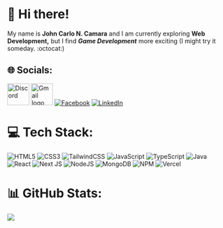 # :wave: Hi there!

My name is **John Carlo N. Camara** and I am currently exploring **Web Development,** but I find ***Game Development*** more exciting (I might try it someday. :octocat:)

## 🌐 Socials:
[<img height="50" src="https://assets-global.website-files.com/6257adef93867e50d84d30e2/625e5fcef7ab80b8c1fe559e_Discord-Logo-Color.png" alt="Discord" title="My Discord link" />](https://discord.com/users/311042880712081408)
[<a href="mailto:johncarlo.camara1@gmail.com"><img height="50" src="https://1000logos.net/wp-content/uploads/2021/05/Gmail-logo.png" alt="Gmail logo" title="Email me here" /></a>](https://discord.com/users/992449124601446501)
[![Facebook](https://img.shields.io/badge/Facebook-%231877F2.svg?logo=Facebook&logoColor=white)](https://facebook.com/Jiseeeh) [![LinkedIn](https://img.shields.io/badge/LinkedIn-%230077B5.svg?logo=linkedin&logoColor=white)](https://linkedin.com/in/www.linkedin.com/in/john-carlo-camara) 

# 💻 Tech Stack:
![HTML5](https://img.shields.io/badge/html5-%23E34F26.svg?style=plastic&logo=html5&logoColor=white) ![CSS3](https://img.shields.io/badge/css3-%231572B6.svg?style=plastic&logo=css3&logoColor=white) ![TailwindCSS](https://img.shields.io/badge/tailwindcss-%2338B2AC.svg?style=plastic&logo=tailwind-css&logoColor=white) ![JavaScript](https://img.shields.io/badge/javascript-%23323330.svg?style=plastic&logo=javascript&logoColor=%23F7DF1E) ![TypeScript](https://img.shields.io/badge/typescript-%23007ACC.svg?style=plastic&logo=typescript&logoColor=white) ![Java](https://img.shields.io/badge/java-%23ED8B00.svg?style=plastic&logo=java&logoColor=white)  ![React](https://img.shields.io/badge/react-%2320232a.svg?style=plastic&logo=react&logoColor=%2361DAFB) ![Next JS](https://img.shields.io/badge/Next-black?style=plastic&logo=next.js&logoColor=white) ![NodeJS](https://img.shields.io/badge/node.js-6DA55F?style=plastic&logo=node.js&logoColor=white) ![MongoDB](https://img.shields.io/badge/MongoDB-%234ea94b.svg?style=plastic&logo=mongodb&logoColor=white) ![NPM](https://img.shields.io/badge/NPM-%23000000.svg?style=plastic&logo=npm&logoColor=white) ![Vercel](https://img.shields.io/badge/vercel-%23000000.svg?style=plastic&logo=vercel&logoColor=white)

# 📊 GitHub Stats:
![](https://github-readme-stats.vercel.app/api/top-langs/?username=Jiseeeh&theme=react&hide_border=false&include_all_commits=false&count_private=false&layout=compact)
